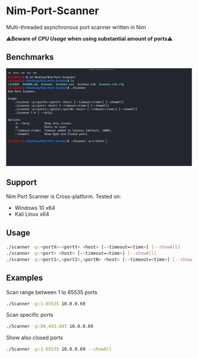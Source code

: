 # Nim-Port-Scanner
Multi-threaded asynchronous port scanner written in Nim

⚠**Beware of _CPU Usage_ when using substantial amount of ports**⚠

## Benchmarks
![](gif/Scanner.gif)

## Support
Nim Port Scanner is Cross-platform.
Tested on:
- Windows 10 x64
- Kali Linux x64

## Usage
```Bash
./scanner -p:<portX>-<portY> <host> [--timeout=<time>] [--showAll]
./scanner -p:<port> <host> [--timeout=<time>] [--showAll]
./scanner -p:<port1>,<port2>,<portN> <host> [--timeout=<time>] [--showAll]
```
## Examples
Scan range between 1 to 65535 ports

```Bash
./Scanner -p:1-65535 10.0.0.69
```

Scan specific ports
```Bash
./Scanner -p:80,443,445 10.0.0.69
```

Show also closed ports
```Bash
./Scanner -p:1-65535 10.0.0.69 --showAll
```
